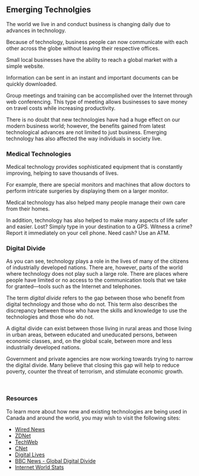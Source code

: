 ## Emerging Technolgies

The world we live in and conduct business is changing daily due to advances in technology.

Because of technology, business people can now communicate with each other across the globe without leaving their respective offices.

Small local businesses have the ability to reach a global market with a simple website.

Information can be sent in an instant and important documents can be quickly downloaded.

Group meetings and training can be accomplished over the Internet through web conferencing. This type of meeting allows businesses to save money on travel costs while increasing productivity.

There is no doubt that new technologies have had a huge effect on our modern business world; however, the benefits gained from latest technological advances are not limited to just business. Emerging technology has also affected the way individuals in society live.


### Medical Technologies

Medical technology provides sophisticated equipment that is constantly improving, helping to save thousands of lives.

For example, there are special monitors and machines that allow doctors to perform intricate surgeries by displaying them on a larger monitor.

Medical technology has also helped many people manage their own care from their homes.

In addition, technology has also helped to make many aspects of life safer and easier. Lost? Simply type in your destination to a GPS. Witness a crime? Report it immediately on your cell phone. Need cash? Use an ATM.


### Digital Divide

As you can see, technology plays a role in the lives of many of the citizens of industrially developed nations. There are, however, parts of the world where technology does not play such a large role. There are places where people have limited or no access to the communication tools that we take for granted—tools such as the Internet and telephones.

The term *digital divide* refers to the gap between those who benefit from digital technology and those who do not. This term also describes the discrepancy between those who have the skills and knowledge to use the technologies and those who do not.

A digital divide can exist between those living in rural areas and those living in urban areas, between educated and uneducated persons, between economic classes, and, on the global scale, between more and less industrially developed nations.

Government and private agencies are now working towards trying to narrow the digital divide. Many believe that closing this gap will help to reduce poverty, counter the threat of terrorism, and stimulate economic growth.

 
### Resources

To learn more about how new and existing technologies are being used in Canada and around the world, you may wish to visit the following sites:

* [Wired News](http://www.wired.com/)
* [ZDNet](http://www.zdnet.com/)
* [TechWeb](http://www.techweb.com/)
* [CNet](http://news.cnet.com/)
* [Digital Lives](http://news.bbc.co.uk/2/shared/spl/hi/sci_nat/03/digital_postcards/html/default.stm)
* [BBC News - Global Digital Divide](http://news.bbc.co.uk/2/hi/technology/4296919.stm)
* [Internet World Stats](http://www.internetworldstats.com/stats.htm)
